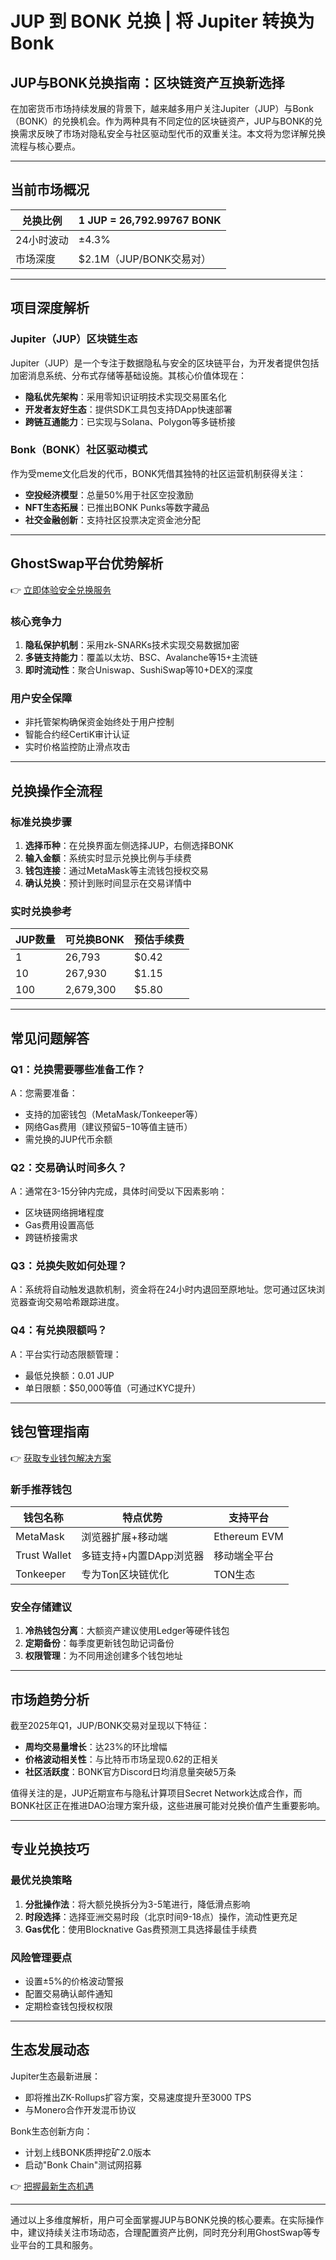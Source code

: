 # JUP 到 BONK 兑换 | 将 Jupiter 转换为 Bonk

## JUP与BONK兑换指南：区块链资产互换新选择

在加密货币市场持续发展的背景下，越来越多用户关注Jupiter（JUP）与Bonk（BONK）的兑换机会。作为两种具有不同定位的区块链资产，JUP与BONK的兑换需求反映了市场对隐私安全与社区驱动型代币的双重关注。本文将为您详解兑换流程与核心要点。

---

## 当前市场概况

| 兑换比例 | 1 JUP = 26,792.99767 BONK |
|----------|---------------------------|
| 24小时波动 | ±4.3%                     |
| 市场深度   | $2.1M（JUP/BONK交易对）   |

---

## 项目深度解析

### Jupiter（JUP）区块链生态
Jupiter（JUP）是一个专注于数据隐私与安全的区块链平台，为开发者提供包括加密消息系统、分布式存储等基础设施。其核心价值体现在：
- **隐私优先架构**：采用零知识证明技术实现交易匿名化
- **开发者友好生态**：提供SDK工具包支持DApp快速部署
- **跨链互通能力**：已实现与Solana、Polygon等多链桥接

### Bonk（BONK）社区驱动模式
作为受meme文化启发的代币，BONK凭借其独特的社区运营机制获得关注：
- **空投经济模型**：总量50%用于社区空投激励
- **NFT生态拓展**：已推出BONK Punks等数字藏品
- **社交金融创新**：支持社区投票决定资金池分配

---

## GhostSwap平台优势解析

👉 [立即体验安全兑换服务](https://bit.ly/okx_welcome)

### 核心竞争力
1. **隐私保护机制**：采用zk-SNARKs技术实现交易数据加密
2. **多链支持能力**：覆盖以太坊、BSC、Avalanche等15+主流链
3. **即时流动性**：聚合Uniswap、SushiSwap等10+DEX的深度

### 用户安全保障
- 非托管架构确保资金始终处于用户控制
- 智能合约经CertiK审计认证
- 实时价格监控防止滑点攻击

---

## 兑换操作全流程

### 标准兑换步骤
1. **选择币种**：在兑换界面左侧选择JUP，右侧选择BONK
2. **输入金额**：系统实时显示兑换比例与手续费
3. **钱包连接**：通过MetaMask等主流钱包授权交易
4. **确认兑换**：预计到账时间显示在交易详情中

### 实时兑换参考
| JUP数量 | 可兑换BONK | 预估手续费 |
|---------|------------|------------|
| 1       | 26,793     | $0.42      |
| 10      | 267,930    | $1.15      |
| 100     | 2,679,300  | $5.80      |

---

## 常见问题解答

### Q1：兑换需要哪些准备工作？
A：您需要准备：
- 支持的加密钱包（MetaMask/Tonkeeper等）
- 网络Gas费用（建议预留$5-$10等值主链币）
- 需兑换的JUP代币余额

### Q2：交易确认时间多久？
A：通常在3-15分钟内完成，具体时间受以下因素影响：
- 区块链网络拥堵程度
- Gas费用设置高低
- 跨链桥接需求

### Q3：兑换失败如何处理？
A：系统将自动触发退款机制，资金将在24小时内退回至原地址。您可通过区块浏览器查询交易哈希跟踪进度。

### Q4：有兑换限额吗？
A：平台实行动态限额管理：
- 最低兑换额：0.01 JUP
- 单日限额：$50,000等值（可通过KYC提升）

---

## 钱包管理指南

👉 [获取专业钱包解决方案](https://bit.ly/okx_welcome)

### 新手推荐钱包
| 钱包名称   | 特点优势                  | 支持平台       |
|------------|---------------------------|----------------|
| MetaMask   | 浏览器扩展+移动端         | Ethereum EVM   |
| Trust Wallet | 多链支持+内置DApp浏览器 | 移动端全平台   |
| Tonkeeper  | 专为Ton区块链优化         | TON生态        |

### 安全存储建议
1. **冷热钱包分离**：大额资产建议使用Ledger等硬件钱包
2. **定期备份**：每季度更新钱包助记词备份
3. **权限管理**：为不同用途创建多个钱包地址

---

## 市场趋势分析

截至2025年Q1，JUP/BONK交易对呈现以下特征：
- **周均交易量增长**：达23%的环比增幅
- **价格波动相关性**：与比特币市场呈现0.62的正相关
- **社区活跃度**：BONK官方Discord日均消息量突破5万条

值得关注的是，JUP近期宣布与隐私计算项目Secret Network达成合作，而BONK社区正在推进DAO治理方案升级，这些进展可能对兑换价值产生重要影响。

---

## 专业兑换技巧

### 最优兑换策略
1. **分批操作法**：将大额兑换拆分为3-5笔进行，降低滑点影响
2. **时段选择**：选择亚洲交易时段（北京时间9-18点）操作，流动性更充足
3. **Gas优化**：使用Blocknative Gas费预测工具选择最佳手续费

### 风险管理要点
- 设置±5%的价格波动警报
- 配置交易确认邮件通知
- 定期检查钱包授权权限

---

## 生态发展动态

Jupiter生态最新进展：
- 即将推出ZK-Rollups扩容方案，交易速度提升至3000 TPS
- 与Monero合作开发混币协议

Bonk生态创新方向：
- 计划上线BONK质押挖矿2.0版本
- 启动"Bonk Chain"测试网招募

👉 [把握最新生态机遇](https://bit.ly/okx_welcome)

---

通过以上多维度解析，用户可全面掌握JUP与BONK兑换的核心要素。在实际操作中，建议持续关注市场动态，合理配置资产比例，同时充分利用GhostSwap等专业平台的工具和服务。